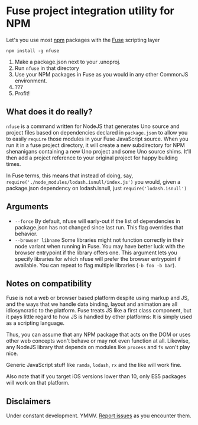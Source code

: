# Fuse project integration utility for NPM

Let's you use most [npm](https://www.npmjs.com/) packages with the [Fuse](https://www.fusetools.com/) scripting layer

`npm install -g nfuse`

1. Make a package.json next to your .unoproj. 
2. Run `nfuse` in that directory
3. Use your NPM packages in Fuse as you would in any other CommonJS environment.
4. ???
5. Profit!

## What does it do really?

`nfuse` is a command written for NodeJS that generates Uno source and project files based on dependencies declared in `package.json` to allow you to easily `require` those modules in your Fuse JavaScript source. When you run it in a fuse project directory, it will create a new subdirectory for NPM shenanigans containing a new Uno project and some Uno source shims. It'll then add a project reference to your original project for happy building times.

In Fuse terms, this means that instead of doing, say, `require('./node_modules/lodash.isnull/index.js')` you would, given a package.json dependency on lodash.isnull, just `require('lodash.isnull')`

## Arguments

* `--force` By default, nfuse will early-out if the list of dependencies in package.json has not changed since last run. This flag overrides that behavior.
* `--browser libname` Some libraries might not function correctly in their node variant when running in Fuse. You may have better luck with the browser entrypoint if the library offers one. This argument lets you specify libraries for which nfuse will prefer the browser entrypoint if available. You can repeat to flag multiple libraries (`-b foo -b bar`).

## Notes on compatibility

Fuse is not a web or browser based platform despite using markup and JS, and the ways that we handle data binding, layout and animation are all idiosyncratic to the platform. Fuse treats JS like a first class component, but it pays little regard to how JS is handled by other platforms: It is simply used as a scripting language. 

Thus, you can assume that any NPM package that acts on the DOM or uses other web concepts won't behave or may not even function at all. Likewise, any NodeJS library that depends on modules like `process` and `fs` won't play nice. 

Generic JavaScript stuff like `ramda`, `lodash`, `rx` and the like will work fine.

Also note that if you target iOS versions lower than 10, only ES5 packages will work on that platform.

## Disclaimers
Under constant development. YMMV. [Report issues](https://github.com/Sunjammer/nfuse/issues) as you encounter them. 
